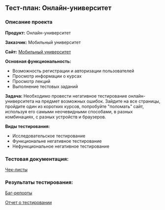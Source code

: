 ## Тест-план: Онлайн-университет

### Описание проекта

<b>Продукт:</b> Онлайн-университет

<b>Заказчик:</b> Мобильный университет

<b>Сайт:</b> [Мобильный университет](https://m-university.ru/)

<b>Основная функциональность:</b> 
* Возможность регистрации и авторизации пользователей
* Просмотр информации о курсах
* Просмотр лекций
* Выполнение тестовых заданий

<b>Задача:</b> Необходимо провести негативное тестирование онлайн-университета на предмет возможных ошибок. Зайдите на все страницы, пройдите один из коротких курсов, попробуйте "поломать" сайт, используя его самыми неочевидными способами, в разных комбинациях, с разных устройств и браузеров.  

<b>Виды тестирования:</b>
* Исследовательское тестирование
* Функциональне негативное тестирование
* Нефункциональное негативное тестирование

  
### Тестовая документация:
[Чек-листы]()

### Результаты тестирования:
[Баг-репорты]()

[Отчет о тестировании]()
